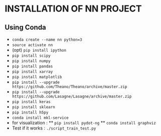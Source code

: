 INSTALLATION OF NN PROJECT
==========================

Using Conda
-----------
* `conda create --name nn python=3`
* `source activate nn`
* (opt) `pip install ipython`
* `pip install scipy`
* `pip install numpy`
* `pip install pandas`
* `pip install xarray`
* `pip install matplotlib`
* `pip install --upgrade https://github.com/Theano/Theano/archive/master.zip`
* `pip install --upgrade https://github.com/Lasagne/Lasagne/archive/master.zip`
* `pip install keras`
* `pip install sklearn`
* `pip install h5py`
* `conda install mkl-service`
* for visualization :
** `pip install pydot-ng`
** `conda install graphviz`
* Test if it works : `./script_train_test.py`
